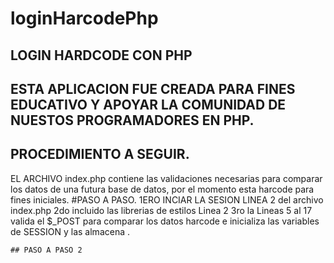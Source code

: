 # loginHarcodePhp
## LOGIN HARDCODE CON PHP
## ESTA APLICACION FUE CREADA PARA FINES EDUCATIVO Y APOYAR LA COMUNIDAD DE NUESTOS PROGRAMADORES EN PHP.

## PROCEDIMIENTO A SEGUIR.
   EL ARCHIVO index.php contiene las validaciones necesarias para comparar los datos de una futura base de datos, por el momento esta harcode para fines iniciales.
    #PASO A PASO.
     1ERO INCIAR LA SESION LINEA 2 del archivo index.php
     2do incluido las librerias de estilos Linea 2
     3ro la Lineas 5 al 17 valida el $_POST para comparar los datos harcode e inicializa las variables de SESSION y las almacena  .
     
    ## PASO A PASO 2
    
     
